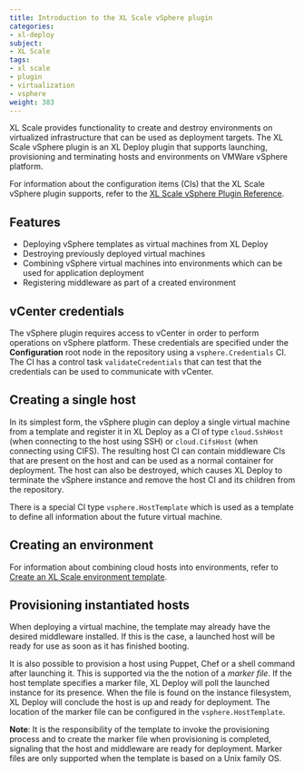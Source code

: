 ```yaml
---
title: Introduction to the XL Scale vSphere plugin
categories:
- xl-deploy
subject:
- XL Scale
tags:
- xl scale
- plugin
- virtualization
- vsphere
weight: 383
---
```


XL Scale provides functionality to create and destroy environments on virtualized infrastructure that can be used as deployment targets. The XL Scale vSphere plugin is an XL Deploy plugin that supports launching, provisioning and terminating hosts and environments on VMWare vSphere platform.

For information about the configuration items (CIs) that the XL Scale vSphere plugin supports, refer to the [XL Scale vSphere Plugin Reference](/xl-scale/latest/vspherePluginManual.html).

## Features

* Deploying vSphere templates as virtual machines from XL Deploy
* Destroying previously deployed virtual machines
* Combining vSphere virtual machines into environments which can be used for application deployment
* Registering middleware as part of a created environment

## vCenter credentials

The vSphere plugin requires access to vCenter in order to perform operations on vSphere platform. These credentials are specified under the **Configuration** root node in the repository using a `vsphere.Credentials` CI. The CI has a control task `validateCredentials` that can test that the credentials can be used to communicate with vCenter.

## Creating a single host

In its simplest form, the vSphere plugin can deploy a single virtual machine from a template and register it in XL Deploy as a CI of type `cloud.SshHost` (when connecting to the host using SSH) or `cloud.CifsHost` (when connecting using CIFS). The resulting host CI can contain middleware CIs that are present on the host and can be used as a normal container for deployment. The host can also be destroyed, which causes XL Deploy to terminate the vSphere instance and remove the host CI and its children from the repository.

There is a special CI type `vsphere.HostTemplate` which is used as a template to define all information about the future virtual machine.

## Creating an environment

For information about combining cloud hosts into environments, refer to [Create an XL Scale environment template](/xl-deploy/how-to/create-an-xl-scale-environment-template.html).

## Provisioning instantiated hosts

When deploying a virtual machine, the template may already have the desired middleware installed. If this is the case, a launched host will be ready for use as soon as it has finished booting.

It is also possible to provision a host using Puppet, Chef or a shell command after launching it. This is supported via the the notion of a _marker file_. If the host template specifies a marker file, XL Deploy will poll the launched instance for its presence. When the file is found on the instance filesystem, XL Deploy will conclude the host is up and ready for deployment. The location of the marker file can be configured in the `vsphere.HostTemplate`.

**Note**: It is the responsibility of the template to invoke the provisioning process and to create the marker file when provisioning is completed, signaling that the host and middleware are ready for deployment. Marker files are only supported when the template is based on a Unix family OS.
